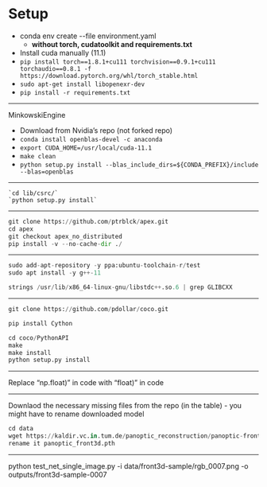 # Setup

- conda env create --file environment.yaml
    - **without torch, cudatoolkit and requirements.txt**
- Install cuda manually (11.1)
- `pip install torch==1.8.1+cu111 torchvision==0.9.1+cu111 torchaudio==0.8.1 -f https://download.pytorch.org/whl/torch_stable.html`
- `sudo apt-get install libopenexr-dev`
- `pip install -r requirements.txt`

---

MinkowskiEngine

- Download from Nvidia’s repo (not forked repo)
- `conda install openblas-devel -c anaconda`
- `export CUDA_HOME=/usr/local/cuda-11.1`
- `make clean`
- `python setup.py install --blas_include_dirs=${CONDA_PREFIX}/include --blas=openblas`

---

```
`cd lib/csrc/`
`python setup.py install`
```

---

```python
git clone https://github.com/ptrblck/apex.git
cd apex
git checkout apex_no_distributed
pip install -v --no-cache-dir ./
```

---

```python
sudo add-apt-repository -y ppa:ubuntu-toolchain-r/test
sudo apt install -y g++-11

strings /usr/lib/x86_64-linux-gnu/libstdc++.so.6 | grep GLIBCXX
```

---

```python
git clone https://github.com/pdollar/coco.git

pip install Cython

cd coco/PythonAPI
make
make install
python setup.py install
```

---

Replace “np.float)” in code with “float)” in code

---
Downlaod the necessary missing files from the repo (in the table) - you might have to rename downloaded model
```python
cd data
wget https://kaldir.vc.in.tum.de/panoptic_reconstruction/panoptic-front3d.pth
rename it panoptic_front3d.pth
```

---



python test_net_single_image.py -i data/front3d-sample/rgb_0007.png -o outputs/front3d-sample-0007